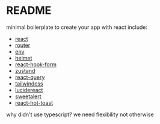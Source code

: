 # README

minimal boilerplate to create your app with react include:

- [react](https://react.dev/)
- [router](https://reactrouter.com/en/main/start/overview)
- [env](https://vitejs.dev/guide/env-and-mode)
- [helmet](https://www.npmjs.com/package/react-helmet)
- [react-hook-form](https://react-hook-form.com/get-started)
- [zustand](https://zustand-demo.pmnd.rs/)
- [react-query](https://tanstack.com/query/latest/docs/framework/react/installation)
- [tailwindcss](https://tailwindcss.com/docs/installation)
- [lucidereact](https://lucide.dev/icons/)
- [sweetalert](https://sweetalert2.github.io/#examples)
- [react-hot-toast](https://react-hot-toast.com/)

why didn't use typescript?
we need flexibility not otherwise